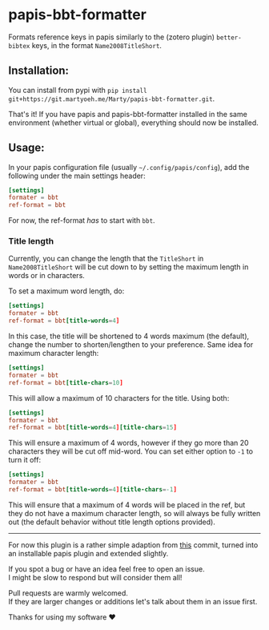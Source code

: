 # papis-bbt-formatter

Formats reference keys in papis similarly to the (zotero plugin) `better-bibtex` keys, in the format `Name2008TitleShort`.
## Installation:

<!-- TODO set up pypi repository / explain git install path -->
You can install from pypi with `pip install git+https://git.martyoeh.me/Marty/papis-bbt-formatter.git`.

That's it! If you have papis and papis-bbt-formatter installed in the same environment (whether virtual or global),
everything should now be installed.

## Usage:

In your papis configuration file (usually `~/.config/papis/config`), add the following under the main settings header:

```toml
[settings]
formater = bbt
ref-format = bbt
```

For now, the ref-format *has* to start with `bbt`.

### Title length

Currently, you can change the length that the `TitleShort` in `Name2008TitleShort` will be cut down to by setting
the maximum length in words or in characters.

To set a maximum word length, do:

```toml
[settings]
formater = bbt
ref-format = bbt[title-words=4]
```

In this case, the title will be shortened to 4 words maximum (the default),
change the number to shorten/lengthen to your preference.
Same idea for maximum character length:

```toml
[settings]
formater = bbt
ref-format = bbt[title-chars=10]
```

This will allow a maximum of 10 characters for the title.
Using both:

```toml
[settings]
formater = bbt
ref-format = bbt[title-words=4][title-chars=15]
```

This will ensure a maximum of 4 words, however if they go more than 20 characters they will be cut off mid-word.
You can set either option to `-1` to turn it off:

```toml
[settings]
formater = bbt
ref-format = bbt[title-words=4][title-chars=-1]
```

This will ensure that a maximum of 4 words will be placed in the ref, but they do not have a maximum character length, 
so will always be fully written out (the default behavior without title length options provided).

---

For now this plugin is a rather simple adaption from [this](https://github.com/hrdl-github/papis/commit/b9b9c6eaa3de159e1b210174ef49e90a89271eb8) commit,
turned into an installable papis plugin and extended slightly.

If you spot a bug or have an idea feel free to open an issue.\
I might be slow to respond but will consider them all!

Pull requests are warmly welcomed.\
If they are larger changes or additions let's talk about them in an issue first.

Thanks for using my software ❤️
